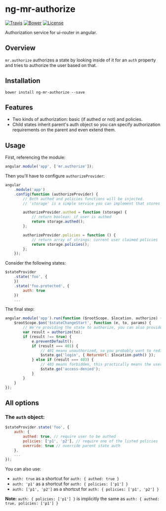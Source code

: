 # ng-mr-authorize
[![Travis](https://img.shields.io/travis/mrahhal/ng-mr-authorize/master.svg)](https://travis-ci.org/mrahhal/ng-mr-authorize)
[![Bower](https://img.shields.io/bower/v/ng-mr-authorize.svg)]()
[![License](https://img.shields.io/badge/license-MIT-blue.svg)](https://opensource.org/licenses/MIT)

Authorization service for ui-router in angular.

## Overview
`mr.authorize` authorizes a state by looking inside of it for an `auth` property and tries to authorize the user based on that.

## Installation

```
bower install ng-mr-authorize --save
```

## Features
- Two kinds of authorization: basic (if authed or not) and policies.
- Child states inherit parent's auth object so you can specify authorization requirements on the parent and even extend them.

## Usage
First, referencing the module:

```js
angular.module('app', ['mr.authorize']);
```

Then you'll have to configure `authorizeProvider`:

```js
angular
    .module('app')
    .config(function (authorizeProvider) {
        // Both authed and policies functions will be injected.
        // 'storage' is a simple service you can implement that stores user credentials.

        authorizeProvider.authed = function (storage) {
            // return boolean: if user is authed
            return storage.authed();
        };

        authorizeProvider.policies = function () {
            // return array of strings: current user claimed policies
            return storage.policies();
        };
    });
```

Consider the following states:

```js
$stateProvider
    .state('foo', {
    })
    .state('foo.protected', {
        auth: true
    })
    ...
```

The final step:

```js
angular.module('app').run(function ($rootScope, $location, authorize) {
    $rootScope.$on('$stateChangeStart', function (e, to, params) {
        // We're providing the state to authorize, you can also provide its name
        var result = authorize(to);
        if (result !== true) {
            e.preventDefault();
            if (result === 401) {
                // 401 means unauthorized, so you probably want to redirect to login
                $state.go('login', { ReturnUrl: $location.path() });
            } else if (result === 403) {
                // 403 means forbidden, this practically means the user was authed but a policy requirement didn't match
                $state.go('access-denied');
            }
        }
    }
});
```

## All options
### The `auth` object:

```js
$stateProvider.state('foo', {
    auth: {
        authed: true, // require user to be authed
        policies: ['p1', 'p2'], // require one of the listed policies
        override: true // override parent state auth
    },
    ...
});
```

You can also use:
- `auth: true` as a shortcut for `auth: { authed: true }`
- `auth: 'p1'` as a shortcut for `auth: { policies: ['p1'] }`
- `auth: ['p1', 'p2']` as a shortcut for `auth: { policies: ['p1', 'p2'] }`

**Note:** `auth: { policies: ['p1'] }` is implicitly the same as `auth: { authed: true, policies: ['p1'] }`
